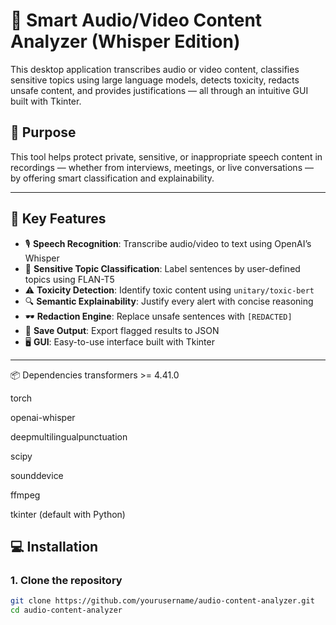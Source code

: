 # 🔐 Smart Audio/Video Content Analyzer (Whisper Edition)

This desktop application transcribes audio or video content, classifies sensitive topics using large language models, detects toxicity, redacts unsafe content, and provides justifications — all through an intuitive GUI built with Tkinter.

## 🎯 Purpose

This tool helps protect private, sensitive, or inappropriate speech content in recordings — whether from interviews, meetings, or live conversations — by offering smart classification and explainability.

---

## 🧠 Key Features

- 🎙️ **Speech Recognition**: Transcribe audio/video to text using OpenAI’s Whisper
- 📌 **Sensitive Topic Classification**: Label sentences by user-defined topics using FLAN-T5
- ⚠️ **Toxicity Detection**: Identify toxic content using `unitary/toxic-bert`
- 🔍 **Semantic Explainability**: Justify every alert with concise reasoning
- 🕶️ **Redaction Engine**: Replace unsafe sentences with `[REDACTED]`
- 💾 **Save Output**: Export flagged results to JSON
- 🖥️ **GUI**: Easy-to-use interface built with Tkinter

---
📦 Dependencies
transformers >= 4.41.0

torch

openai-whisper

deepmultilingualpunctuation

scipy

sounddevice

ffmpeg

tkinter (default with Python)


## 💻 Installation

### 1. Clone the repository

```bash
git clone https://github.com/yourusername/audio-content-analyzer.git
cd audio-content-analyzer
